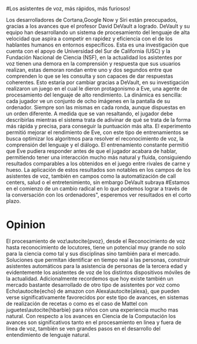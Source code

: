 #Los asistentes de voz, más rápidos, más furiosos!

Los desarrolladores de Cortana,Google Now y Siri están preocupados, gracias a los avances que el profesor David DeVault a logrado. DeVault y su equipo han desarrollando un sistema de procesamiento del lenguaje de alta velocidad que aspira a competir en rapidez y eficiencia con el de los hablantes humanos en entornos específicos. Esta es una investigación que cuenta con el apoyo de Universidad del Sur de California (USC) y la Fundación Nacional de Ciencia (NSF), en la actualidad los asistentes por voz tienen una demora en la comprensión y respuesta que sus usuarios realizan, estas demoran rondan entre uno y dos segundos entre que comprenden lo que se les consulta y son capaces de dar respuestas coherentes. Esto estaría por cambiar gracias a DeVault, en su investigación realizaron un juego en el cual le dieron protagonismo a Eve, una agente de procesamiento del lenguaje de alto rendimiento. La dinámica es sencilla: cada jugador ve un conjunto de ocho imágenes en la pantalla de su ordenador. Siempre son las mismas en cada ronda, aunque dispuestas en un orden diferente. A medida que se van resaltando, el jugador debe describirlas mientras el sistema trata de adivinar de qué se trata de la forma más rápida y precisa, para conseguir la puntuación más alta. El experimento permitió mejorar el rendimiento de Eve, con este tipo de entrenamientos se busca optimizar los algoritmos para resolver el reconocimiento de voz, la comprensión del lenguaje y el diálogo. El entrenamiento constante permitió que Eve pudiera responder antes de que el jugador acabara de hablar, permitiendo tener una interacción mucho más natural y fluida, consiguiendo resultados comparables a los obtenidos en el juego entre rivales de carne y hueso.
La aplicación de estos resultados son notables en los campos de los asistentes de voz, también en campos como la automatización de call centers, salud o el entretenimiento, sin embargo 	DeVault subraya #Estamos en el comienzo de un cambio radical en lo que podemos lograr a través de la conversación con los ordenadores", esperemos ver resultados en el corto plazo. 



# Opinion 

El procesamiento de voz\autocite{pvoz}, desde el Reconocimiento de voz hasta reconocimiento de locutores, tiene un potencial muy grande no solo para la ciencia como tal y sus disciplinas sino también para el mercado. Soluciones que permitan identificar en tiempo real a las personas, construir asistentes automáticos para la asistencia de personas de la tercera edad y evidentemente los asistentes de voz de los distintos dispositivos móviles de la actualidad. Adicionalmente recordemos que hoy existe también un mercado bastante desarrollado de otro tipo de asistentes por voz como Echo\autocite{echo} de amazon con Alexa\autocite{alexa}, que pueden verse significativamente favorecidos por este tipo de avances, en sistemas de realización de recetas o como es el caso de Mattel con juguetes\autocite{hbarbie} para niños con una experiencia mucho mas natural. 
Con respecto a los avances en Ciencia de la Computación los avances son significativos tanto en el procesamiento en linea y fuera de linea de voz, también se ven grandes pasos en el desarrollo del entendimiento de lenguaje natural. 